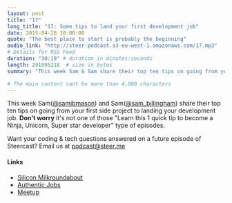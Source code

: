 ```yaml
---
layout: post
title: "17"
long_title: "17: Some tips to land your first development job"
date: 2015-04-28 10:00:00
quote: "The best place to start is probably the beginning"
audio_link: "http://steer-podcast.s3-eu-west-1.amazonaws.com/17.mp3"
# Details for RSS Feed
duration: "30:19" # duration in minutes:seconds
length: 291095218  # size in bytes
summary: "This week Sam & Sam share their top ten tips on going from your first exploration into code to landing your first development job." # Short description of the episode

# The main content cant be more than 4,000 characters
---
```


This week Sam([@samjbmason](https://twitter.com/samjbmason)) and Sam([@sam_billingham](https://twitter.com/sam_billingham)) share their top ten tips on going from your first side project to landing your development job. **Don't worry** it's not one of those "Learn this 1 quick tip to become a Ninja, Unicorn, Super star developer" type of episodes.

Want your coding & tech questions answered on a future episode of Steercast? Email us at [podcast@steer.me](mailto:podcast@steer.me)

#### Links
- [Silicon Milkroundabout](https://www.siliconmilkroundabout.com/)
- [Authentic Jobs](https://authenticjobs.com/)
- [Meetup](http://www.meetup.com/)